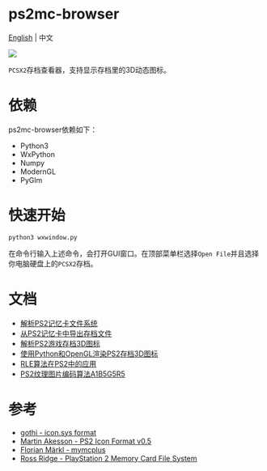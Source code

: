 # ps2mc-browser
[English](README.md) | 中文

![](https://cdn.jsdelivr.net/gh/caol64/ps2mc-browser/data/1.gif)

`PCSX2`存档查看器，支持显示存档里的3D动态图标。

# 依赖
ps2mc-browser依赖如下：
- Python3
- WxPython
- Numpy
- ModernGL
- PyGlm

# 快速开始
```shell
python3 wxwindow.py
```

在命令行输入上述命令，会打开GUI窗口。在顶部菜单栏选择`Open File`并且选择你电脑硬盘上的`PCSX2`存档。

# 文档
- [解析PS2记忆卡文件系统](https://babyno.top/posts/2023/09/parsing-ps2-memcard-file-system/)
- [从PS2记忆卡中导出存档文件](https://babyno.top/posts/2023/09/exporting-file-from-ps2-memcard/)
- [解析PS2游戏存档3D图标](https://babyno.top/posts/2023/10/parsing-ps2-3d-icon/)
- [使用Python和OpenGL渲染PS2存档3D图标](https://babyno.top/posts/2023/10/rendering-ps2-3d-icon/)
- [RLE算法在PS2中的应用](https://babyno.top/posts/2023/10/rle-algorithm-in-ps2/)
- [PS2纹理图片编码算法A1B5G5R5](https://babyno.top/posts/2023/10/ps2-texture-encoding-algorithm-a1b5g5r5/)

# 参考
- [gothi - icon.sys format](https://www.ps2savetools.com/documents/iconsys-format/)
- [Martin Akesson - PS2 Icon Format v0.5](http://www.csclub.uwaterloo.ca:11068/mymc/ps2icon-0.5.pdf)
- [Florian Märkl - mymcplus](https://git.sr.ht/~thestr4ng3r/mymcplus)
- [Ross Ridge - PlayStation 2 Memory Card File System](https://www.ps2savetools.com/ps2memcardformat.html)